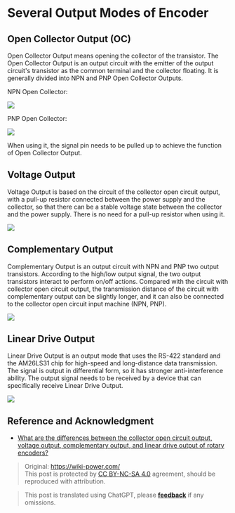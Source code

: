 # Several Output Modes of Encoder

## Open Collector Output (OC)

Open Collector Output means opening the collector of the transistor. The Open Collector Output is an output circuit with the emitter of the output circuit's transistor as the common terminal and the collector floating. It is generally divided into NPN and PNP Open Collector Outputs.

NPN Open Collector:

![](https://img.wiki-power.com/d/wiki-media/img/20211208154257.png)

PNP Open Collector:

![](https://img.wiki-power.com/d/wiki-media/img/20211208154320.png)

When using it, the signal pin needs to be pulled up to achieve the function of Open Collector Output.

## Voltage Output

Voltage Output is based on the circuit of the collector open circuit output, with a pull-up resistor connected between the power supply and the collector, so that there can be a stable voltage state between the collector and the power supply. There is no need for a pull-up resistor when using it.

![](https://img.wiki-power.com/d/wiki-media/img/20211208154330.png)

## Complementary Output

Complementary Output is an output circuit with NPN and PNP two output transistors. According to the high/low output signal, the two output transistors interact to perform on/off actions. Compared with the circuit with collector open circuit output, the transmission distance of the circuit with complementary output can be slightly longer, and it can also be connected to the collector open circuit input machine (NPN, PNP).

![](https://img.wiki-power.com/d/wiki-media/img/20211208154343.png)

## Linear Drive Output

Linear Drive Output is an output mode that uses the RS-422 standard and the AM26LS31 chip for high-speed and long-distance data transmission. The signal is output in differential form, so it has stronger anti-interference ability. The output signal needs to be received by a device that can specifically receive Linear Drive Output.

![](https://img.wiki-power.com/d/wiki-media/img/20211208154352.png)

## Reference and Acknowledgment

- [What are the differences between the collector open circuit output, voltage output, complementary output, and linear drive output of rotary encoders?](https://blog.csdn.net/xuyaosong/article/details/78351208)

> Original: <https://wiki-power.com/>  
> This post is protected by [CC BY-NC-SA 4.0](https://creativecommons.org/licenses/by/4.0/deed.en) agreement, should be reproduced with attribution.

> This post is translated using ChatGPT, please [**feedback**](https://github.com/linyuxuanlin/Wiki_MkDocs/issues/new) if any omissions.

